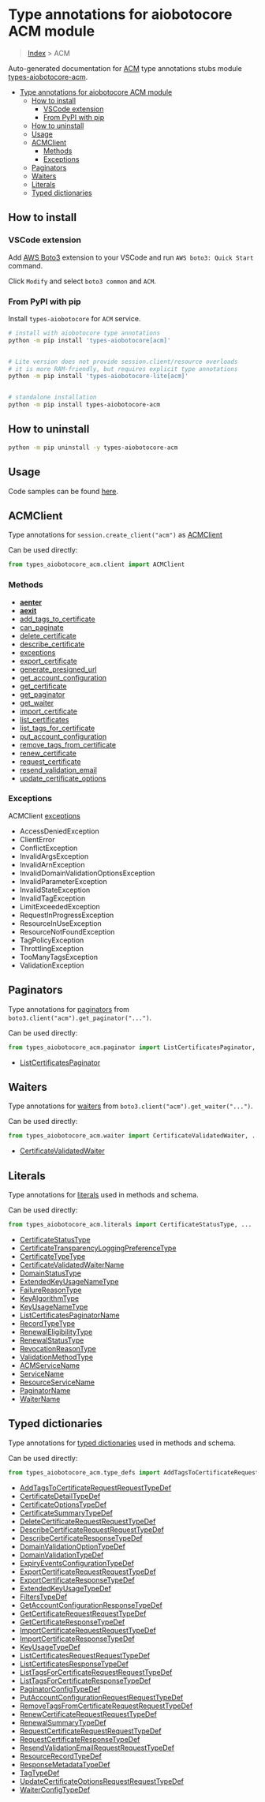 <a id="type-annotations-for-aiobotocore-acm-module"></a>

# Type annotations for aiobotocore ACM module

> [Index](../README.md) > ACM

Auto-generated documentation for
[ACM](https://boto3.amazonaws.com/v1/documentation/api/latest/reference/services/acm.html#ACM)
type annotations stubs module
[types-aiobotocore-acm](https://pypi.org/project/types-aiobotocore-acm/).

- [Type annotations for aiobotocore ACM module](#type-annotations-for-aiobotocore-acm-module)
  - [How to install](#how-to-install)
    - [VSCode extension](#vscode-extension)
    - [From PyPI with pip](#from-pypi-with-pip)
  - [How to uninstall](#how-to-uninstall)
  - [Usage](#usage)
  - [ACMClient](#acmclient)
    - [Methods](#methods)
    - [Exceptions](#exceptions)
  - [Paginators](#paginators)
  - [Waiters](#waiters)
  - [Literals](#literals)
  - [Typed dictionaries](#typed-dictionaries)

<a id="how-to-install"></a>

## How to install

<a id="vscode-extension"></a>

### VSCode extension

Add
[AWS Boto3](https://marketplace.visualstudio.com/items?itemName=Boto3typed.boto3-ide)
extension to your VSCode and run `AWS boto3: Quick Start` command.

Click `Modify` and select `boto3 common` and `ACM`.

<a id="from-pypi-with-pip"></a>

### From PyPI with pip

Install `types-aiobotocore` for `ACM` service.

```bash
# install with aiobotocore type annotations
python -m pip install 'types-aiobotocore[acm]'


# Lite version does not provide session.client/resource overloads
# it is more RAM-friendly, but requires explicit type annotations
python -m pip install 'types-aiobotocore-lite[acm]'


# standalone installation
python -m pip install types-aiobotocore-acm
```

<a id="how-to-uninstall"></a>

## How to uninstall

```bash
python -m pip uninstall -y types-aiobotocore-acm
```

<a id="usage"></a>

## Usage

Code samples can be found [here](./usage.md).

<a id="acmclient"></a>

## ACMClient

Type annotations for `session.create_client("acm")` as [ACMClient](./client.md)

Can be used directly:

```python
from types_aiobotocore_acm.client import ACMClient
```

<a id="methods"></a>

### Methods

- [__aenter__](./client.md#__aenter__)
- [__aexit__](./client.md#__aexit__)
- [add_tags_to_certificate](./client.md#add_tags_to_certificate)
- [can_paginate](./client.md#can_paginate)
- [delete_certificate](./client.md#delete_certificate)
- [describe_certificate](./client.md#describe_certificate)
- [exceptions](./client.md#exceptions)
- [export_certificate](./client.md#export_certificate)
- [generate_presigned_url](./client.md#generate_presigned_url)
- [get_account_configuration](./client.md#get_account_configuration)
- [get_certificate](./client.md#get_certificate)
- [get_paginator](./client.md#get_paginator)
- [get_waiter](./client.md#get_waiter)
- [import_certificate](./client.md#import_certificate)
- [list_certificates](./client.md#list_certificates)
- [list_tags_for_certificate](./client.md#list_tags_for_certificate)
- [put_account_configuration](./client.md#put_account_configuration)
- [remove_tags_from_certificate](./client.md#remove_tags_from_certificate)
- [renew_certificate](./client.md#renew_certificate)
- [request_certificate](./client.md#request_certificate)
- [resend_validation_email](./client.md#resend_validation_email)
- [update_certificate_options](./client.md#update_certificate_options)

<a id="exceptions"></a>

### Exceptions

ACMClient [exceptions](./client.md#exceptions)

- AccessDeniedException
- ClientError
- ConflictException
- InvalidArgsException
- InvalidArnException
- InvalidDomainValidationOptionsException
- InvalidParameterException
- InvalidStateException
- InvalidTagException
- LimitExceededException
- RequestInProgressException
- ResourceInUseException
- ResourceNotFoundException
- TagPolicyException
- ThrottlingException
- TooManyTagsException
- ValidationException

<a id="paginators"></a>

## Paginators

Type annotations for [paginators](./paginators.md) from
`boto3.client("acm").get_paginator("...")`.

Can be used directly:

```python
from types_aiobotocore_acm.paginator import ListCertificatesPaginator, ...
```

- [ListCertificatesPaginator](./paginators.md#listcertificatespaginator)

<a id="waiters"></a>

## Waiters

Type annotations for [waiters](./waiters.md) from
`boto3.client("acm").get_waiter("...")`.

Can be used directly:

```python
from types_aiobotocore_acm.waiter import CertificateValidatedWaiter, ...
```

- [CertificateValidatedWaiter](./waiters.md#certificatevalidatedwaiter)

<a id="literals"></a>

## Literals

Type annotations for [literals](./literals.md) used in methods and schema.

Can be used directly:

```python
from types_aiobotocore_acm.literals import CertificateStatusType, ...
```

- [CertificateStatusType](./literals.md#certificatestatustype)
- [CertificateTransparencyLoggingPreferenceType](./literals.md#certificatetransparencyloggingpreferencetype)
- [CertificateTypeType](./literals.md#certificatetypetype)
- [CertificateValidatedWaiterName](./literals.md#certificatevalidatedwaitername)
- [DomainStatusType](./literals.md#domainstatustype)
- [ExtendedKeyUsageNameType](./literals.md#extendedkeyusagenametype)
- [FailureReasonType](./literals.md#failurereasontype)
- [KeyAlgorithmType](./literals.md#keyalgorithmtype)
- [KeyUsageNameType](./literals.md#keyusagenametype)
- [ListCertificatesPaginatorName](./literals.md#listcertificatespaginatorname)
- [RecordTypeType](./literals.md#recordtypetype)
- [RenewalEligibilityType](./literals.md#renewaleligibilitytype)
- [RenewalStatusType](./literals.md#renewalstatustype)
- [RevocationReasonType](./literals.md#revocationreasontype)
- [ValidationMethodType](./literals.md#validationmethodtype)
- [ACMServiceName](./literals.md#acmservicename)
- [ServiceName](./literals.md#servicename)
- [ResourceServiceName](./literals.md#resourceservicename)
- [PaginatorName](./literals.md#paginatorname)
- [WaiterName](./literals.md#waitername)

<a id="typed-dictionaries"></a>

## Typed dictionaries

Type annotations for [typed dictionaries](./type_defs.md) used in methods and
schema.

Can be used directly:

```python
from types_aiobotocore_acm.type_defs import AddTagsToCertificateRequestRequestTypeDef, ...
```

- [AddTagsToCertificateRequestRequestTypeDef](./type_defs.md#addtagstocertificaterequestrequesttypedef)
- [CertificateDetailTypeDef](./type_defs.md#certificatedetailtypedef)
- [CertificateOptionsTypeDef](./type_defs.md#certificateoptionstypedef)
- [CertificateSummaryTypeDef](./type_defs.md#certificatesummarytypedef)
- [DeleteCertificateRequestRequestTypeDef](./type_defs.md#deletecertificaterequestrequesttypedef)
- [DescribeCertificateRequestRequestTypeDef](./type_defs.md#describecertificaterequestrequesttypedef)
- [DescribeCertificateResponseTypeDef](./type_defs.md#describecertificateresponsetypedef)
- [DomainValidationOptionTypeDef](./type_defs.md#domainvalidationoptiontypedef)
- [DomainValidationTypeDef](./type_defs.md#domainvalidationtypedef)
- [ExpiryEventsConfigurationTypeDef](./type_defs.md#expiryeventsconfigurationtypedef)
- [ExportCertificateRequestRequestTypeDef](./type_defs.md#exportcertificaterequestrequesttypedef)
- [ExportCertificateResponseTypeDef](./type_defs.md#exportcertificateresponsetypedef)
- [ExtendedKeyUsageTypeDef](./type_defs.md#extendedkeyusagetypedef)
- [FiltersTypeDef](./type_defs.md#filterstypedef)
- [GetAccountConfigurationResponseTypeDef](./type_defs.md#getaccountconfigurationresponsetypedef)
- [GetCertificateRequestRequestTypeDef](./type_defs.md#getcertificaterequestrequesttypedef)
- [GetCertificateResponseTypeDef](./type_defs.md#getcertificateresponsetypedef)
- [ImportCertificateRequestRequestTypeDef](./type_defs.md#importcertificaterequestrequesttypedef)
- [ImportCertificateResponseTypeDef](./type_defs.md#importcertificateresponsetypedef)
- [KeyUsageTypeDef](./type_defs.md#keyusagetypedef)
- [ListCertificatesRequestRequestTypeDef](./type_defs.md#listcertificatesrequestrequesttypedef)
- [ListCertificatesResponseTypeDef](./type_defs.md#listcertificatesresponsetypedef)
- [ListTagsForCertificateRequestRequestTypeDef](./type_defs.md#listtagsforcertificaterequestrequesttypedef)
- [ListTagsForCertificateResponseTypeDef](./type_defs.md#listtagsforcertificateresponsetypedef)
- [PaginatorConfigTypeDef](./type_defs.md#paginatorconfigtypedef)
- [PutAccountConfigurationRequestRequestTypeDef](./type_defs.md#putaccountconfigurationrequestrequesttypedef)
- [RemoveTagsFromCertificateRequestRequestTypeDef](./type_defs.md#removetagsfromcertificaterequestrequesttypedef)
- [RenewCertificateRequestRequestTypeDef](./type_defs.md#renewcertificaterequestrequesttypedef)
- [RenewalSummaryTypeDef](./type_defs.md#renewalsummarytypedef)
- [RequestCertificateRequestRequestTypeDef](./type_defs.md#requestcertificaterequestrequesttypedef)
- [RequestCertificateResponseTypeDef](./type_defs.md#requestcertificateresponsetypedef)
- [ResendValidationEmailRequestRequestTypeDef](./type_defs.md#resendvalidationemailrequestrequesttypedef)
- [ResourceRecordTypeDef](./type_defs.md#resourcerecordtypedef)
- [ResponseMetadataTypeDef](./type_defs.md#responsemetadatatypedef)
- [TagTypeDef](./type_defs.md#tagtypedef)
- [UpdateCertificateOptionsRequestRequestTypeDef](./type_defs.md#updatecertificateoptionsrequestrequesttypedef)
- [WaiterConfigTypeDef](./type_defs.md#waiterconfigtypedef)
